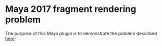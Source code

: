 # Maya 2017 fragment rendering problem

The purpose of this Maya plugin is to demonstrate the problem described
[here](https://forums.autodesk.com/t5/maya-programming/fragment-shading-malfunction-during-transformation/m-p/7242143).
